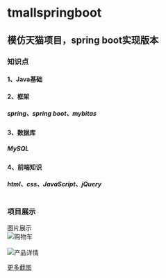# tmallspringboot
## 模仿天猫项目，spring boot实现版本
### 知识点
#### 1、Java基础
#### 2、框架
##### spring、spring boot、mybitas
#### 3、数据库
##### MySQL
#### 4、前端知识
##### html、css、JavaScript、jQuery<br><br>
### 项目展示
图片展示<br>
![购物车](https://github.com/CodingWithPatience/tmallspringboot/blob/master/projectCapture/fore/cart.png "模仿天猫项目-购物车")<br><br>
![产品详情](https://github.com/CodingWithPatience/tmallspringboot/blob/master/projectCapture/fore/productDetail.png "模仿天猫项目-产品详情")<br>
<p><a href="https://github.com/CodingWithPatience/tmallspringboot/tree/master/projectCapture">更多截图</a></p>
